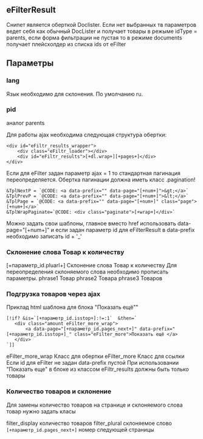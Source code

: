  ## eFilterResult
 Снипет является оберткой Doclister. Если нет выбранных тв параметров ведет себя как обычный DocLister
 и получает товары в режыме idType = parents, если форма фильтрации не пустая то в режиме documents получает плейсхолдер
 из списка ids от eFilter

 ## Параметры
 ### lang
 Язык необходимо для склонения. По умолчанию ru.

 ### pid
 аналог parents

 Для работы ajax необходима следующая структура обертки:
 ````
 <div id="eFiltr_results_wrapper">
     <div class="eFiltr_loader"></div>
     <div id="eFiltr_results">[+dl.wrap+][+pages+]</div>
 </div>
 ````

 Если для eFilter задан параметр ajax = 1 то стандартная пагинация переопределяется.
 Обертка пагинации должна иметь класс .pagination!
 ```
&TplNextP = `@CODE: <a data-prefix="" data-page="[+num+]">&gt;</a>`
&TplPrevP = `@CODE: <a data-prefix="" data-page="[+num+]">&lt;</a>`
&TplPage = `@CODE: <a data-prefix="" data-page="[+num+]" class="page">[+num+]</a>`
&TplWrapPaginate=`@CODE: <div class="paginate">[+wrap+]</div>`
```
 Можно задать свои шаблоны, главное вместо href использовать data-page="[+num+]"
 и если задан параметр id для eFilterResult  в data-prefix необходимо записать id + '_'


 ### Склонение слова Товар к количеству
 [+параметр_id.pluarl+] Склонение слова Товар к количеству
 Для переопределения склоняемого слова необходимо прописать параметры.
 phrase1 Товар
 phrase2 Товара
 phrase3 Товаров


 ### Подгрузка товаров через ajax
 Приклад html шаблона для блока "Показать ещё""
 ```
 [!if? &is=`[+параметр_id.isstop+]:!=:1`  &then=`
    <div class="amount eFilter_more_wrap">
        <a data-page="[+параметр_id.pages_next+]" data-prefix="[+параметр_id.isstop+]_" class="eFilter_more">Показать ещё </a>
    </div>
 `]]
 ```
 eFilter_more_wrap Класс для обертки
 eFilter_more Класс для ссылки
 Если id для eFilter не задан  data-prefix пустой
 При использовании "Показать еще" в блоке из классом eFiltr_results должны быть только товары

 ### Количество товаров и склонение
 Для замены количество товаров на странице и склоняемого слова товар нужно задать класы

 filter_display количество товаров
 filter_plural склоняемое слово
 ```[+параметр_id.pages_next+]``` номер следующей страницы
